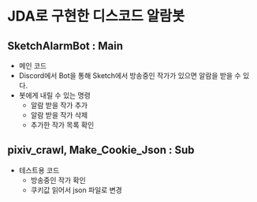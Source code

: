 # JDA로 구현한 디스코드 알람봇



## SketchAlarmBot : Main

- 메인 코드
- Discord에서 Bot을 통해 Sketch에서 방송중인 작가가 있으면 알람을 받을 수 있다.
- 봇에게 내릴 수 있는 명령
  - 알람 받을 작가 추가
  - 알람 받을 작가 삭제
  - 추가한 작가 목록 확인



## pixiv_crawl, Make_Cookie_Json : Sub

- 테스트용 코드
  - 방송중인 작가 확인
  - 쿠키값 읽어서 json 파일로 변경
